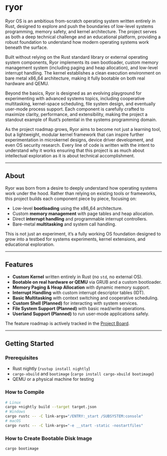 # ryor
Ryor OS is an ambitious from-scratch operating system written entirely in Rust, designed to explore and push the boundaries of low-level systems programming, memory safety, and kernel architecture. The project serves as both a deep technical challenge and an educational platform, providing a robust foundation to understand how modern operating systems work beneath the surface.

Built without relying on the Rust standard library or external operating system components, Ryor implements its own bootloader, custom memory management system (including paging and heap allocation), and low-level interrupt handling. The kernel establishes a clean execution environment on bare metal x86_64 architecture, making it fully bootable on both real hardware and QEMU.

Beyond the basics, Ryor is designed as an evolving playground for experimenting with advanced systems topics, including cooperative multitasking, kernel-space scheduling, file system design, and eventually user-mode process support. Each component is carefully crafted to maximize clarity, performance, and extensibility, making the project a standout example of Rust’s potential in the systems programming domain.

As the project roadmap grows, Ryor aims to become not just a learning tool, but a lightweight, modular kernel framework that can inspire further experimentation in microkernel designs, device driver development, and even OS security research. Every line of code is written with the intent to understand why it works ensuring that this project is as much about intellectual exploration as it is about technical accomplishment.

---

## About

Ryor was born from a desire to deeply understand how operating systems work under the hood. Rather than relying on existing tools or frameworks, this project builds each component piece by piece, focusing on:

- Low-level **bootloading** using the x86_64 architecture.
- Custom **memory management** with page tables and heap allocation.
- Direct **interrupt handling** and programmable interrupt controllers.
- Bare-metal **multitasking** and system call handling.

This is not just an experiment, it’s a fully working OS foundation designed to grow into a testbed for systems experiments, kernel extensions, and educational exploration.

---

## Features

- **Custom Kernel** written entirely in Rust (no `std`, no external OS).
- **Bootable on real hardware or QEMU** via GRUB and a custom bootloader.  
- **Memory Paging & Heap Allocation** with dynamic memory support.  
- **Interrupt Handling** with custom interrupt descriptor tables (IDT).  
- **Basic Multitasking** with context switching and cooperative scheduling.  
- **Custom Shell (Planned)** for interacting with system services.  
- **File System Support (Planned)** with basic read/write operations.  
- **Userland Support (Planned)** to run user-mode applications safely.

The feature roadmap is actively tracked in the [Project Board](https://github.com/hayley-d/ryor/projects).

---

## Getting Started

### Prerequisites

- Rust nightly (`rustup install nightly`)
- `cargo-xbuild` and `bootimage` (`cargo install cargo-xbuild bootimage`)
- QEMU or a physical machine for testing

### How to Compile
```bash
# Linux
cargo +nightly build --target target.json
# Windows
cargo rustc -- -C link-args="/ENTRY:_start /SUBSYSTEM:console"
# macOS
cargo rustc -- -C link-args="-e __start -static -nostartfiles"
```

### How to Create Bootable Disk Image
```bash
cargo bootimage
```
